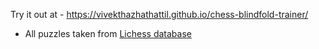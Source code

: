 Try it out at - https://vivekthazhathattil.github.io/chess-blindfold-trainer/

* All puzzles taken from [Lichess database](https://database.lichess.org/)
